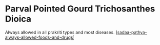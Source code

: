 # Parval Pointed Gourd Trichosanthes Dioica

Always allowed in all prakriti types and most diseases. [[sadaa-pathya-always-allowed-foods-and-drugs]]



[//begin]: # "Autogenerated link references for markdown compatibility"
[sadaa-pathya-always-allowed-foods-and-drugs]: sadaa-pathya-always-allowed-foods-and-drugs "Sadaa Pathya Always Allowed Foods and Drugs"
[//end]: # "Autogenerated link references"